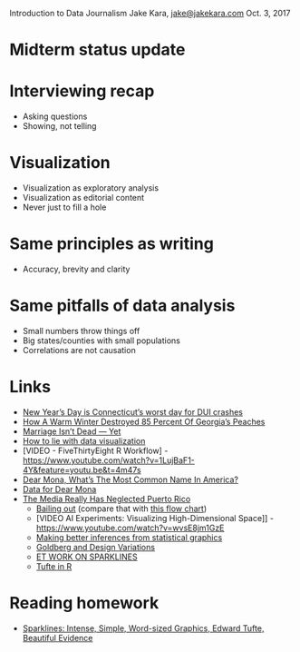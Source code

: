 Introduction to Data Journalism
Jake Kara, jake@jakekara.com
Oct. 3, 2017

# Midterm status update

# Interviewing recap

* Asking questions
* Showing, not telling

# Visualization

* Visualization as exploratory analysis
* Visualization as editorial content
* Never just to fill a hole

# Same principles as writing

* Accuracy, brevity and clarity

# Same pitfalls of data analysis

* Small numbers throw things off
* Big states/counties with small populations
* Correlations are not causation

# Links
* [New Year’s Day is Connecticut’s worst day for DUI crashes](https://trendct.org/2016/12/27/new-years-day-is-connecticuts-top-day-for-dui-crashes/)
* [How A Warm Winter Destroyed 85 Percent Of Georgia’s Peaches](https://fivethirtyeight.com/features/how-a-warm-winter-destroyed-85-percent-of-georgias-peaches/)
* [Marriage Isn’t Dead — Yet](https://fivethirtyeight.com/features/marriage-isnt-dead-yet/)
* [How to lie with data visualization](https://gizmodo.com/how-to-lie-with-data-visualization-1563576606)
* [VIDEO - FiveThirtyEight R Workflow] - https://www.youtube.com/watch?v=1LujBaF1-4Y&feature=youtu.be&t=4m47s
* [Dear Mona, What’s The Most Common Name In America?](https://fivethirtyeight.com/features/whats-the-most-common-name-in-america/)
* [Data for Dear Mona](https://github.com/fivethirtyeight/data/tree/master/most-common-name)
* [The Media Really Has Neglected Puerto Rico](https://fivethirtyeight.com/features/the-media-really-has-neglected-puerto-rico/)
  * [Bailing out](https://projects.ctmirror.org/content/trend/2017/02/pretrial-outflow/) (compare that with [this flow chart](https://www.documentcloud.org/documents/3455625-Pretrial-Release-and-Detention-in-CT-2-6-2017.html#document/p26))
  * [VIDEO AI Experiments: Visualizing High-Dimensional Space]] - https://www.youtube.com/watch?v=wvsE8jm1GzE
  * [Making better inferences from statistical graphics](https://www.edwardtufte.com/bboard/q-and-a-fetch-msg?msg_id=0003wa)
  * [Goldberg and Design Variations](https://www.edwardtufte.com/bboard/q-and-a-fetch-msg?msg_id=00041L)
  * [ET WORK ON SPARKLINES](https://www.edwardtufte.com/bboard/q-and-a-fetch-msg?msg_id=000AIr)
  * [Tufte in R](http://motioninsocial.com/tufte/)

# Reading homework

* [Sparklines: Intense, Simple, Word-sized Graphics, Edward Tufte, Beautiful Evidence](https://www.edwardtufte.com/bboard/q-and-a-fetch-msg?msg_id=0001OR&topic_id=1)